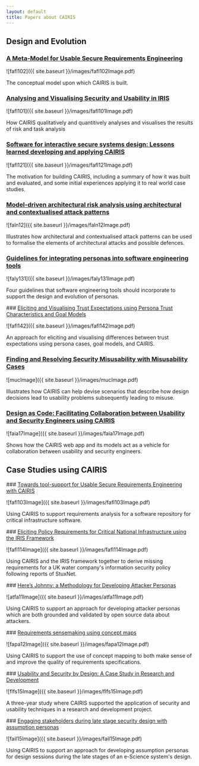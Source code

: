 ```yaml
---
layout: default
title: Papers about CAIRIS
---
```


## Design and Evolution

### [A Meta-Model for Usable Secure Requirements Engineering](http://www.shamalfaily.com/wp-content/papercite-data/pdf/fafl102.pdf)

![fafl102]({{ site.baseurl }}/images/fafl102Image.pdf)

The conceptual model upon which CAIRIS is built.


### [Analysing and Visualising Security and Usability in IRIS](http://www.shamalfaily.com/wp-content/papercite-data/pdf/fafl101.pdf)

![fafl101]({{ site.baseurl }}/images/fafl101Image.pdf)

How CAIRIS qualitatively and quantitively analyses and visualises the results of risk and task analysis

### [Software for interactive secure systems design: Lessons learned developing and applying CAIRIS](http://www.shamalfaily.com/wp-content/papercite-data/pdf/fafl121.pdf)

![fafl121]({{ site.baseurl }}/images/fafl121Image.pdf)

The motivation for building CAIRIS, including a summary of how it was built and evaluated, and some initial experiences applying it to real world case studies.

### [Model-driven architectural risk analysis using architectural and contextualised attack patterns](http://www.shamalfaily.com/wp-content/papercite-data/pdf/faln12.pdf)

![faln12]({{ site.baseurl }}/images/faln12Image.pdf)

Illustrates how architectural and contextualised attack patterns can be used to formalise the elements of architectural attacks and possible defences.

### [Guidelines for integrating personas into software engineering tools](http://www.shamalfaily.com/wp-content/papercite-data/pdf/faly131.pdf)

![faly131]({{ site.baseurl }}/images/faly131Image.pdf)

Four guidelines that software engineering tools should incorporate to support the design and evolution of personas.


### [Eliciting and Visualising Trust Expectations using Persona Trust Characteristics and Goal Models](http://www.shamalfaily.com/wp-content/papercite-data/pdf/fafl142.pdf)

![fafl142]({{ site.baseurl }}/images/fafl142Image.pdf)

An approach for eliciting and visualising differences between trust expectations using persona cases, goal models, and CAIRIS.

### [Finding and Resolving Security Misusability with Misusability Cases](http://dx.doi.org/10.1007/s00766-014-0217-8)

![mucImage]({{ site.baseurl }}/images/mucImage.pdf)

Illustrates how CAIRIS can help devise scenarios that describe how design decisions lead to usability problems subsequently leading to misuse.

### [Design as Code: Facilitating Collaboration between Usability and Security Engineers using CAIRIS](http://www.shamalfaily.com/wp-content/papercite-data/pdf/faia17.pdf)

![faia17Image]({{ site.baseurl }}/images/faia17Image.pdf)

Shows how the CAIRIS web app and its models act as a vehicle for collaboration between usability and security engineers.


## Case Studies using CAIRIS

### [Towards tool-support for Usable Secure Requirements Engineering with CAIRIS](http://www.shamalfaily.com/wp-content/papercite-data/pdf/fafl103.pdf)

![fafl103Image]({{ site.baseurl }}/images/fafl103Image.pdf)

Using CAIRIS to support requirements analysis for a software repository for critical infrastructure software.

### [Eliciting Policy Requirements for Critical National Infrastructure using the IRIS Framework](http://www.shamalfaily.com/wp-content/papercite-data/pdf/fafl114.pdf)

![fafl114Image]({{ site.baseurl }}/images/fafl114Image.pdf)

Using CAIRIS and the IRIS framework together to derive missing requirements for a UK water company's information security policy following reports of StuxNet.

### [Here’s Johnny: a Methodology for Developing Attacker Personas](http://www.shamalfaily.com/wp-content/papercite-data/pdf/atfa11.pdf)

![atfa11Image]({{ site.baseurl }}/images/atfa11Image.pdf)

Using CAIRIS to support an approach for developing attacker personas which are both grounded and validated by open source data about attackers.

### [Requirements sensemaking using concept maps](http://www.shamalfaily.com/wp-content/papercite-data/pdf/fapa12.pdf)

![fapa12Image]({{ site.baseurl }}/images/fapa12Image.pdf)

Using CAIRIS to support the use of concept mapping to both make sense of and improve the quality of requirements specifications.


### [Usability and Security by Design: A Case Study in Research and Development](http://www.shamalfaily.com/wp-content/papercite-data/pdf/flfs15.pdf)

![flfs15Image]({{ site.baseurl }}/images/flfs15Image.pdf)

A three-year study where CAIRIS supported the application of security and usability techniques in a research and development project.


### [Engaging stakeholders during late stage security design with assumption personas](http://www.shamalfaily.com/wp-content/papercite-data/pdf/fail15.pdf)

![fail15Image]({{ site.baseurl }}/images/fail15Image.pdf)

Using CAIRIS to support an approach for developing assumption personas for design sessions during the late stages of an e-Science system's design.
